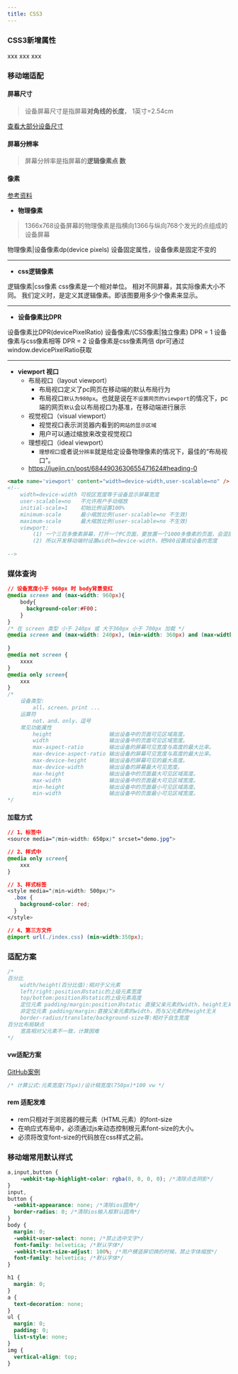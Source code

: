 ```yaml
---
title: CSS3
---
```

### CSS3新增属性
xxx
xxx
xxx

### 移动端适配

#### 屏幕尺寸
> 设备屏幕尺寸是指屏幕**对角线的长度**， 1英寸=2.54cm   

[查看大部分设备尺寸](https://screensiz.es/)

#### 屏幕分辨率
> 屏幕分辨率是指屏幕的**逻辑像素点 数**

#### 像素
[参考资料](https://segmentfault.com/a/1190000011586301)

-   **物理像素**

>   1366x768设备屏幕的物理像素是指横向1366与纵向768个发光的点组成的设备屏幕

物理像素|设备像素dp(device pixels)
设备固定属性，设备像素是固定不变的

---

-   **css逻辑像素**

逻辑像素|css像素
css像素是一个相对单位。
相对不同屏幕，其实际像素大小不同。
我们定义时，是定义其逻辑像素。即该图要用多少个像素来显示。

---

-   **设备像素比DPR**

设备像素比DPR(devicePixelRatio)
设备像素/(CSS像素|独立像素)
DPR = 1 设备像素与css像素相等
DPR = 2 设备像素是css像素两倍
dpr可通过window.devicePixelRatio获取

---

-   **viewport 视口**
    -  布局视口（layout viewport）
        -  布局视口定义了pc网页在移动端的默认布局行为
        -  布局视口`默认为980px`。也就是说在`不设置网页的viewport`的情况下，pc端的网页`默认`会以布局视口为基准，在移动端进行展示
    -  视觉视口（visual viewport）
        -  视觉视口表示浏览器内看到的`网站的显示区域`
        -  用户可以通过缩放来改变视觉视口
    -  理想视口（ideal viewport）
        -  `理想视口`或者说`分辨率`就是给定设备物理像素的情况下，最佳的“布局视口”。
    -  https://juejin.cn/post/6844903630655471624#heading-0

```html
<mate name='viewport' content="width=device-width,user-scalable=no" />
<!--
    width=device-width 可视区宽度等于设备显示屏幕宽度
    user-scalable=no   不允许用户手动缩放
    initial-scale=1    初始比例设置100%
    minimum-scale      最小缩放比例(user-scalable=no 不生效)
    maximum-scale      最大缩放比例(user-scalable=no 不生效)
    viewport:
        (1) 一个三百多像素屏幕，打开一个PC页面，要放置一个1000多像素的页面，会混乱，所以会手机浏览器虚拟一个980像素的页面，再进行缩放
        (2) 所以开发移动端时设置width=device-width，把980设置成设备的宽度
        
-->
```

### 媒体查询

```CSS
// 设备宽度小于 960px 时 body背景变红
@media screen and (max-width: 960px){
    body{
      background-color:#F00；
    }
}
/* 在 screen 类型 小于 240px 或 大于360px 小于 700px 加载 */
@media screen and (max-width: 240px), (min-width: 360px) and (max-width: 700px) {
    
}
@media not screen {
    xxxx
}
@media only screen{
    xxx
}
/*
	设备类型:
		all、screen、print ...
	运算符
		not、and、only、逗号
	常见功能属性
		height                  输出设备中的页面可见区域高度。
        width                   输出设备中的页面可见区域宽度。
        max-aspect-ratio        输出设备的屏幕可见宽度与高度的最大比率。
        max-device-aspect-ratio 输出设备的屏幕可见宽度与高度的最大比率。
        max-device-height       输出设备的屏幕可见的最大高度。
        max-device-width        输出设备的屏幕最大可见宽度。
        max-height              输出设备中的页面最大可见区域高度。
        max-width               输出设备中的页面最大可见区域宽度。
        min-height              输出设备中的页面最小可见区域高度。
        min-width               输出设备中的页面最小可见区域宽度。
*/
```

#### 加载方式

```css
// 1、标签中 
<source media="(min-width: 650px)" srcset="demo.jpg">

// 2、样式中
@media only screen{
    xxx
}

// 3、样式标签
<style media="(min-width: 500px)">
  .box {
    background-color: red;
  }
</style>

// 4、第三方文件
@import url(./index.css) (min-width:350px);
```



### 适配方案

```css
/*
百分比
    width/height(百分比值):相对于父元素
    left/right:position非static的上级元素宽度
    top/bottom:position非static的上级元素高度
    定位元素 padding/margin:position非static 直接父亲元素的width，height无关
    非定位元素 padding/margin:直接父亲元素的width，而与父元素的height无关
    border-radius/translate/background-size等:相对于自生宽度
百分比布局缺点
	宽高相对父元素不一致，计算困难
*/
```

#### vw适配方案

[GitHub案例](https://github.com/liaozhongxun/lzo-webfit-postpxtoviewport)

```css
/* 计算公式:元素宽度(75px)/设计稿宽度(750px)*100 vw */
```



#### rem 适配发难

-   rem只相对于浏览器的根元素（HTML元素）的font-size
-   在响应式布局中，必须通过js来动态控制根元素font-size的大小。
-   必须将改变font-size的代码放在css样式之前。






### 移动端常用默认样式
```css
a,input,button {
    -webkit-tap-highlight-color: rgba(0, 0, 0, 0); /*清除点击阴影*/
}
input,
button {
  -webkit-appearance: none; /*清除ios圆角*/
  border-radius: 0; /*清除ios输入框默认圆角*/
}
body {
  margin: 0;
  -webkit-user-select: none; /*禁止选中文字*/
  font-family: helvetica; /*默认字体*/
  -webkit-text-size-adjust: 100%; /*用户横竖屏切换的时候，禁止字体缩放*/
  font-family: helvetica; /*默认字体*/
}

h1 {
  margin: 0;
}
a {
  text-decoration: none;
}
ul {
  margin: 0;
  padding: 0;
  list-style: none;
}
img {
  vertical-align: top;
}
```



